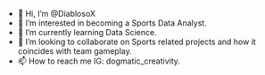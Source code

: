 - 👋 Hi, I’m @DiablosoX
- 👀 I’m interested in becoming a Sports Data Analyst. 
- 🌱 I’m currently learning Data Science.
- 💞️ I’m looking to collaborate on Sports related projects and how it coincides with team gameplay.
- 📫 How to reach me IG: dogmatic_creativity.

<!---
DiablosoX/DiablosoX is a ✨ special ✨ repository because its `README.md` (this file) appears on your GitHub profile.
You can click the Preview link to take a look at your changes.
--->
